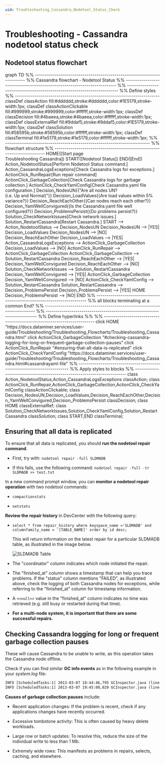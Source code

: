 ```yaml
---
uid: Troubleshooting_Cassandra_Nodetool_Status_Check
---
```


# Troubleshooting - Cassandra nodetool status check

## Nodetool status flowchart

<div class="mermaid">
graph TD
%% -------------------------------------------------------------------------
%% Cassandra flowchart - Nodetool Status
%% -------------------------------------------------------------------------
%% -------------------------------------------------------------------------
%% Define styles
%% -------------------------------------------------------------------------
classDef classAction fill:#dddddd,stroke:#dddddd,color:#1E5179,stroke-width:1px;
classDef classActionClickable fill:#999999,stroke:#999999,color:#ffffff,stroke-width:1px;
classDef classDecision fill:#4baeea,stroke:#4baeea,color:#ffffff,stroke-width:1px;
classDef classExternalRef fill:#9ddaf5,stroke:#9ddaf5,color:#1E5179,stroke-width:1px;
classDef classSolution fill:#58595b,stroke:#58595b,color:#ffffff,stroke-width:1px;
classDef classTerminal fill:#1e5179,stroke:#1e5179,color:#ffffff,stroke-width:1px;
%% -------------------------------------------------------------------------
%% flowchart structure
%% -------------------------------------------------------------------------
HOME([Start page <br/> Troubleshooting Cassandra])
START([Nodetool Status])
END([End])
Action_NodetoolStatus[Perform Nodetool Status command.]
Action_CassandraLogsExceptions[Check Cassandra logs for exceptions.]
ActionClick_RunRepair[Run repair command]
ActionClick_GarbageCollection[Check Cassandra logs for garbage collection.]
ActionClick_CheckYamlConfig[Check Cassandra.yaml file configuration.]
Decision_NodesUN{{"Are all nodes UN? <br/>(i.e. Up and Normal)"}}
Decision_LoadValues{{Are load values within 5% variance?}}
Decision_ReachEachOther{{Can nodes reach each other?}}
Decision_YamlWellConvigured{{Is the Cassandra.yaml file well configured?}}
Decision_ProblemsPersist{{Do problems persist?}}
Solution_CheckNetworkIssues[Check network issues.]
Solution_RestartCassandra[Restart Cassandra.]
    START --> Action_NodetoolStatus --> Decision_NodesUN
    Decision_NodesUN --> |YES| Decision_LoadValues
    Decision_NodesUN --> |NO| Decision_ReachEachOther
    Decision_LoadValues --> |YES| Action_CassandraLogsExceptions --> ActionClick_GarbageCollection
    Decision_LoadValues --> |NO| ActionClick_RunRepair --> ActionClick_GarbageCollection
    ActionClick_GarbageCollection --> Solution_RestartCassandra
    Decision_ReachEachOther --> |YES| Decision_YamlWellConvigured
    Decision_ReachEachOther --> |NO| Solution_CheckNetworkIssues --> Solution_RestartCassandra
    Decision_YamlWellConvigured --> |YES| ActionClick_GarbageCollection
    Decision_YamlWellConvigured --> |NO| ActionClick_CheckYamlConfig --> Solution_RestartCassandra
    Solution_RestartCassandra --> Decision_ProblemsPersist
    Decision_ProblemsPersist --> |YES| HOME
    Decision_ProblemsPersist --> |NO| END
%% -------------------------------------------------------------------------
%% all blocks terminating at a common End?
%% -------------------------------------------------------------------------
%% -------------------------------------------------------------------------
%% Define hyperlinks %%
%% -------------------------------------------------------------------------
 click HOME "https://docs.dataminer.services/user-guide/Troubleshooting/Troubleshooting_Flowcharts/Troubleshooting_Cassandra.html"
 click ActionClick_GarbageCollection "#checking-cassandra-logging-for-long-or-frequent-garbage-collection-pauses"
 click ActionClick_RunRepair "#ensuring-that-all-data-is-replicated"
 click ActionClick_CheckYamlConfig "https://docs.dataminer.services/user-guide/Troubleshooting/Troubleshooting_Flowcharts/Troubleshooting_Cassandra.html#cassandrayaml-file"
%% -------------------------------------------------------------------------
%% Apply styles to blocks
%% -------------------------------------------------------------------------
class Action_NodetoolStatus,Action_CassandraLogsExceptions classAction;
class ActionClick_RunRepair,ActionClick_GarbageCollection,ActionClick_CheckYamlConfig classActionClickable;
class Decision_NodesUN,Decision_LoadValues,Decision_ReachEachOther,Decision_YamlWellConvigured,Decision_ProblemsPersist classDecision;
class HOME classExternalRef;
class Solution_CheckNetworkIssues,Solution_CheckYamlConfig,Solution_RestartCassandra classSolution;
class START,END classTerminal;
</div>

## Ensuring that all data is replicated

To ensure that all data is replicated, you should **run the nodetool repair command**.

- First, try with: `nodetool repair -full SLDMADB`

- If this fails, use the following command: `nodetool repair -full -tr SLDMADB >> test.txt`

In a new command prompt window, you can **monitor a nodetool repair operation** with two nodetool commands:

- `compactionstats`

- `netstats`

**Review the repair history** in DevCenter with the following query:

- `select * from repair_history where keyspace_name ='SLDMADB' and columnfamily_name = '[TABLE_NAME]' order by id desc;`

  This will return information on the latest repair for a particular SLDMADB table, as illustrated in the image below.

  ![SLDMADB Table](~/user-guide/images/SLDMADB_Table.png)

- The "coordinator" column indicates which node initiated the repair.

- The "finished_at" column shows a timestamp that can help you trace problems. If the "status" column mentions "FAILED", as illustrated above, check the logging of both Cassandra nodes for exceptions, while referring to the "finished_at" column for timestamp information.

- A `<<null>>` value in the "finished_at" column indicates no time was retrieved (e.g. still busy or restarted during that time).

- **For a multi-node system, it is important that there are some successful repairs.**

## Checking Cassandra logging for long or frequent garbage collection pauses

These will cause Cassandra to be unable to write, as this operation takes the Cassandra node offline.

Check if you can find similar **GC info events** as in the following example in your *system.log* file:

```txt
INFO [ScheduledTasks:1] 2013-03-07 18:44:46,795 GCInspector.java (line 122) GC for ConcurrentMarkSweep: 1835 ms for 3 collections, 2606015656 used; max is 10611589120
INFO [ScheduledTasks:1] 2013-03-07 19:45:08,029 GCInspector.java (line 122) GC for ParNew: 9866 ms for 8 collections, 2910124308 used; max is 6358564864
```

**Causes of garbage collection pauses** include:

- Recent application changes: If the problem is recent, check if any applications changes have recently occurred.

- Excessive tombstone activity: This is often caused by heavy delete workloads.

- Large row or batch updates: To resolve this, reduce the size of the individual write to less than 1 Mb.

- Extremely wide rows: This manifests as problems in repairs, selects, caching, and elsewhere.
